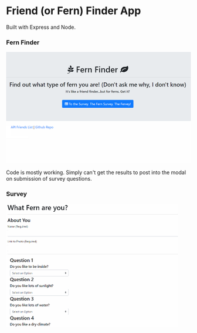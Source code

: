# Friend (or Fern) Finder App
Built with Express and Node.
### Fern Finder

![Fern Finder App](/images/Fern.png)

Code is mostly working. Simply can't get the results to post into the modal on submission of survey questions.

### Survey

![Fern Finder Survey](/images/Fern2.png)



